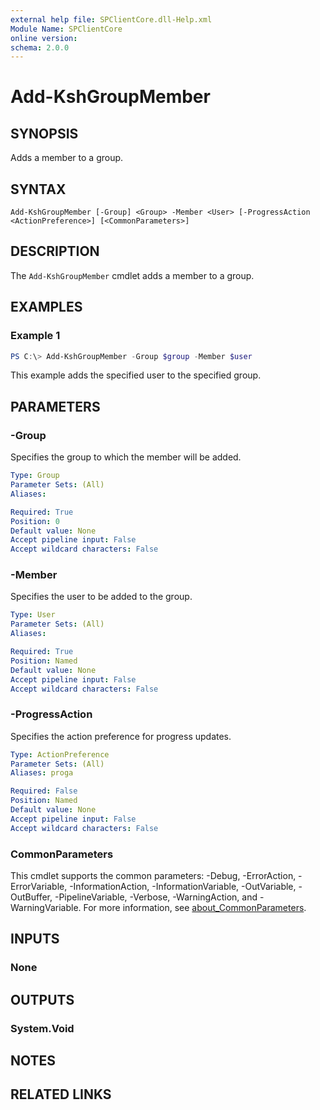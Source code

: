 ```yaml
---
external help file: SPClientCore.dll-Help.xml
Module Name: SPClientCore
online version:
schema: 2.0.0
---
```


# Add-KshGroupMember

## SYNOPSIS
Adds a member to a group.

## SYNTAX

```
Add-KshGroupMember [-Group] <Group> -Member <User> [-ProgressAction <ActionPreference>] [<CommonParameters>]
```

## DESCRIPTION
The `Add-KshGroupMember` cmdlet adds a member to a group.

## EXAMPLES

### Example 1
```powershell
PS C:\> Add-KshGroupMember -Group $group -Member $user
```

This example adds the specified user to the specified group.

## PARAMETERS

### -Group
Specifies the group to which the member will be added.

```yaml
Type: Group
Parameter Sets: (All)
Aliases:

Required: True
Position: 0
Default value: None
Accept pipeline input: False
Accept wildcard characters: False
```

### -Member
Specifies the user to be added to the group.

```yaml
Type: User
Parameter Sets: (All)
Aliases:

Required: True
Position: Named
Default value: None
Accept pipeline input: False
Accept wildcard characters: False
```

### -ProgressAction
Specifies the action preference for progress updates.

```yaml
Type: ActionPreference
Parameter Sets: (All)
Aliases: proga

Required: False
Position: Named
Default value: None
Accept pipeline input: False
Accept wildcard characters: False
```

### CommonParameters
This cmdlet supports the common parameters: -Debug, -ErrorAction, -ErrorVariable, -InformationAction, -InformationVariable, -OutVariable, -OutBuffer, -PipelineVariable, -Verbose, -WarningAction, and -WarningVariable. For more information, see [about_CommonParameters](http://go.microsoft.com/fwlink/?LinkID=113216).

## INPUTS

### None
## OUTPUTS

### System.Void
## NOTES

## RELATED LINKS

